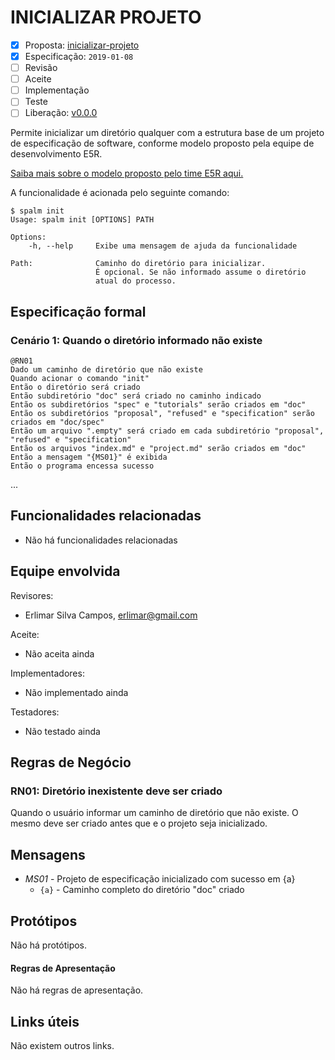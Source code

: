 INICIALIZAR PROJETO
===================

* [x] Proposta: [inicializar-projeto][ORIGEMLink]
* [x] Especificação: `2019-01-08`
* [ ] Revisão
* [ ] Aceite
* [ ] Implementação
* [ ] Teste
* [ ] Liberação: [v0.0.0][TAGLink]

Permite inicializar um diretório qualquer com a estrutura base de um projeto
de especificação de software, conforme modelo proposto pela equipe de
desenvolvimento E5R.

[Saiba mais sobre o modelo proposto pelo time E5R aqui.][E5R-ALM]

A funcionalidade é acionada pelo seguinte comando:

```console
$ spalm init
Usage: spalm init [OPTIONS] PATH

Options:
    -h, --help     Exibe uma mensagem de ajuda da funcionalidade

Path:              Caminho do diretório para inicializar.
                   É opcional. Se não informado assume o diretório
                   atual do processo.
```

## Especificação formal

### Cenário 1: Quando o diretório informado não existe
```gherkin
@RN01
Dado um caminho de diretório que não existe
Quando acionar o comando "init"
Então o diretório será criado
Então subdiretório "doc" será criado no caminho indicado
Então os subdiretórios "spec" e "tutorials" serão criados em "doc"
Então os subdiretórios "proposal", "refused" e "specification" serão criados em "doc/spec"
Então um arquivo ".empty" será criado em cada subdiretório "proposal", "refused" e "specification"
Então os arquivos "index.md" e "project.md" serão criados em "doc"
Então a mensagem "{MS01}" é exibida
Então o programa encessa sucesso
```

...

## Funcionalidades relacionadas

* Não há funcionalidades relacionadas

## Equipe envolvida

Revisores:
* Erlimar Silva Campos, erlimar@gmail.com

Aceite:
* Não aceita ainda

Implementadores:
* Não implementado ainda

Testadores:
* Não testado ainda

## Regras de Negócio
[rn]: #rn

### RN01: Diretório inexistente deve ser criado

Quando o usuário informar um caminho de diretório que não existe. O mesmo deve ser
criado antes que e o projeto seja inicializado.

## Mensagens

- *MS01* - Projeto de especificação inicializado com sucesso em {a}
  - `{a}` - Caminho completo do diretório "doc" criado

## Protótipos
[prototype]: #prototype

Não há protótipos.

#### Regras de Apresentação

Não há regras de apresentação.

## Links úteis
[links]: #links

Não existem outros links.

[ORIGEMLink]: ../proposal/inicializar-projeto.md
[FEATURE-A]: ../link/to/feature-a.md
[TAGLink]: http://git.control/tag/x
[E5R-ALM]: https://github.com/e5r/alm